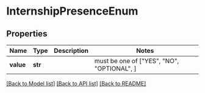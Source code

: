 # InternshipPresenceEnum


## Properties
Name | Type | Description | Notes
------------ | ------------- | ------------- | -------------
**value** | **str** |  |  must be one of ["YES", "NO", "OPTIONAL", ]

[[Back to Model list]](../README.md#documentation-for-models) [[Back to API list]](../README.md#documentation-for-api-endpoints) [[Back to README]](../README.md)


